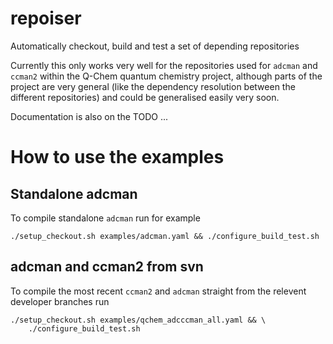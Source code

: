 # repoiser
Automatically checkout, build and test a set of depending repositories

Currently this only works very well for the repositories used for `adcman` and `ccman2` within the Q-Chem quantum chemistry project,
although parts of the project are very general (like the dependency resolution between the different repositories) and could
be generalised easily very soon.

Documentation is also on the TODO ...

# How to use the examples
## Standalone adcman
To compile standalone `adcman` run for example
```
./setup_checkout.sh examples/adcman.yaml && ./configure_build_test.sh
```

## adcman and ccman2 from svn
To compile the most recent `ccman2` and `adcman` straight from the relevent developer branches run
```
./setup_checkout.sh examples/qchem_adcccman_all.yaml && \
	./configure_build_test.sh
```
